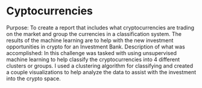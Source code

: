 # Cyptocurrencies

Purpose:
 To create a report that includes what cryptocurrencies are trading on the market and group the currencies in a classification system.  The results of the machine learning are to help with the new investment opportunities in crypto for an Investment Bank.
Description of what was accomplished:
In this challenge was tasked with using unsupervised machine learning to help classify the cryptocurrencies into 4 different clusters or groups. I used a clustering algorithm for classifying and created a couple visualizations to help analyze the data to assist with the investment into the crypto space. 

